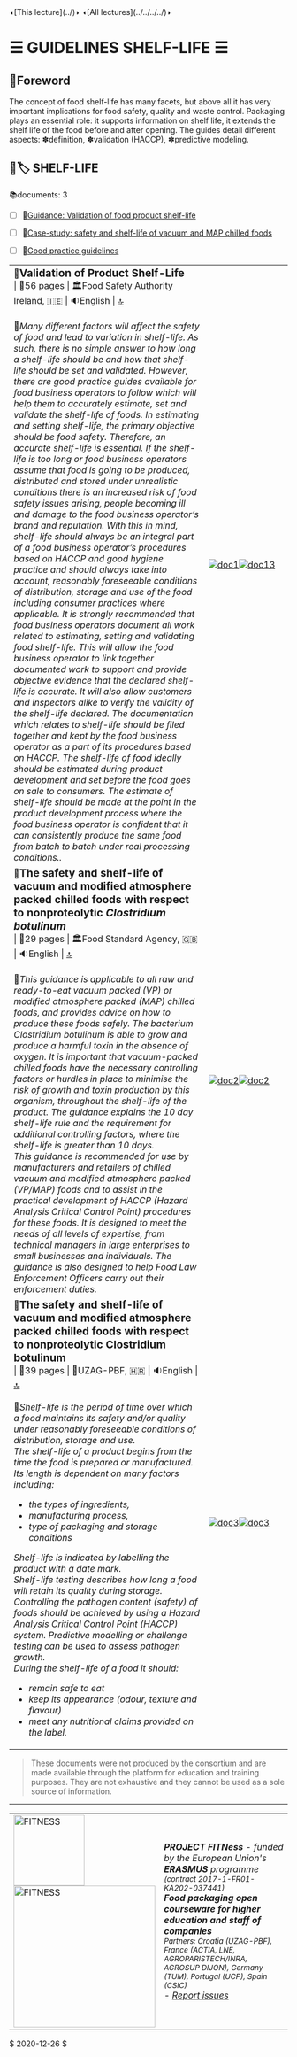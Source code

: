 <section id="top"></section>
◖[This lecture](../)◗ ◖[All lectures](../../../../)◗

# ☰ GUIDELINES  SHELF-LIFE ☰

## &#128587;Foreword

The concept of food shelf-life has many facets, but above all it has very important implications for food safety, quality and waste control. Packaging plays an essential role: it supports information on shelf life, it extends the shelf life of the food before and after opening. The guides detail different aspects: ✽definition, ✽validation (HACCP), ✽predictive modeling.

## 🥫🏷️ SHELF-LIFE

📚documents: 3

- [ ] 📕[Guidance: Validation of food product shelf-life](#validation)
- [ ] 📗[Case-study: safety and shelf-life of vacuum and MAP chilled foods](#chilled)
- [ ] 📙[Good practice guidelines](#gmp)



<table border="0px" style="width:100%; table-layout:fixed;"><tr>
    <td><section id="validation"></section>📕<b><big>Validation of Product Shelf-Life</big></b><br />  | 📄56 pages | 🏛️Food Safety Authority Ireland, 🇮🇪 | 🔉English | <a href="#top">🔝</a><br /><br />🔖<i>Many different factors will affect the safety of food and lead to variation in shelf-life. As such, there is no simple answer to how long a shelf-life should be and how that shelf-life should be set and validated. However, there are good practice guides available for food business operators to follow which will help them to accurately estimate, set and validate the shelf-life of foods.
In estimating and setting shelf-life, the primary objective should be food safety. Therefore, an accurate shelf-life is essential. If the shelf-life is too long or food business operators assume that food is going to be produced, distributed and stored under unrealistic conditions there is an increased risk of food safety issues arising, people becoming ill and damage to the food business operator’s brand and reputation.
With this in mind, shelf-life should always be an integral part of a food business operator’s procedures based on HACCP and good hygiene practice and should always take into account, reasonably foreseeable conditions of distribution, storage and use of the food including consumer practices where applicable.
It is strongly recommended that food business operators document all work related to
estimating, setting and validating food shelf-life. This will allow the food business operator to link together documented work to support and provide objective evidence that the declared shelf-life is accurate. It will also allow customers and inspectors alike to verify the validity of the shelf-life declared. The documentation which relates to shelf-life should be filed together and kept by the food business operator as a part of its procedures based on HACCP.
        The shelf-life of food ideally should be estimated during product development and set before the food goes on sale to consumers. The estimate of shelf-life should be made at the point in the product development process where the food business operator is confident that it can consistently produce the same food from batch to batch under real processing conditions..</i></td><td width="30%"><a href="./doc1.html" title="read the document"><img src=".\src_doc1\page1.svg" alt="doc1" style="zoom:100%;" /></a><a href="./doc1.html" title="read the document"><img src=".\src_doc1\page13.svg" alt="doc13" style="zoom:100%;" /></a></td></tr>
<tr>
    <td><section id="chilled"></section>📗<b><big>The safety and shelf-life of vacuum and modified atmosphere packed chilled foods with respect to nonproteolytic <i>Clostridium botulinum</i></big></b><br />  | 📄29 pages | 🏛️Food Standard Agency, 🇬🇧 | 🔉English | <a href="#top">🔝</a><br /><br />🔖<i>This guidance is applicable to all raw and ready-to-eat vacuum packed (VP) or modified atmosphere packed (MAP) chilled foods, and provides advice on how to produce these foods safely.
The bacterium Clostridium botulinum is able to grow and produce a harmful toxin in the absence of oxygen. It is important that vacuum-packed chilled foods have the necessary controlling factors or hurdles in place to minimise the risk of growth and toxin production by this organism, throughout the shelf-life of the product.
The guidance explains the 10 day shelf-life rule and the requirement for additional controlling factors, where the shelf-life is greater than 10 days.
<br />This guidance is recommended for use by manufacturers and retailers of chilled vacuum and modified atmosphere packed (VP/MAP) foods and to assist in the practical development of HACCP (Hazard Analysis Critical Control Point) procedures for these foods. It is designed to meet the needs of all levels of expertise, from technical managers in large enterprises to small businesses and individuals. The guidance is also designed to help Food Law Enforcement Officers carry out their enforcement duties.
        </i></td><td width="30%"><a href="./doc2.html" title="read the document"><img src=".\src_doc2\page1.svg" alt="doc2" style="zoom:100%;" /></a><a href="./doc2.html" title="read the document"><img src=".\src_doc2\page10.svg" alt="doc2" style="zoom:100%;" /></a></td></tr><tr>
    <td><section id="gmp"></section>📙<b><big>The safety and shelf-life of vacuum and modified atmosphere packed chilled foods with respect to nonproteolytic Clostridium botulinum</big></b><br />  | 📄39 pages | 🏫UZAG-PBF, 🇭🇷 | 🔉English | <a href="#top">🔝</a><br /><br />🔖<i>Shelf-life is the period of time over which a food maintains its safety and/or quality under reasonably foreseeable conditions of distribution, storage and use.<br />
The shelf-life of a product begins from the time the food is prepared or manufactured. Its length is dependent on many factors including:
<ul><li>the types of ingredients,</li><li>manufacturing process,</li><li>type of packaging and storage conditions</li></ul> Shelf-life is indicated by labelling the product with a date mark.<br />
Shelf-life testing describes how long a food will retain its quality during storage.
Controlling the pathogen content (safety) of foods should be achieved by using
a Hazard Analysis Critical Control Point (HACCP) system. Predictive modelling
or challenge testing can be used to assess pathogen growth.<br />
During the shelf-life of a food it should:
        <ul><li>remain safe to eat</li><li>keep its appearance (odour, texture and flavour)</li><li>meet any nutritional claims provided on the label.</li></ul></i></td><td width="30%"><a href="./doc3.html" title="read the document"><img src=".\src_doc3\page1.svg" alt="doc3" style="zoom:100%;" /></a><a href="./doc3.html" title="read the document"><img src=".\src_doc3\page29.svg" alt="doc3" style="zoom:100%;" /></a></td></tr>
</table>



> These documents were not produced by the consortium and are made available through the platform for education and training purposes. They are not exhaustive and they cannot be used as a sole source of information.

<hr/>
<table><tr>
<td width='256px'><img src='./Fitness-logo256x256.png' alt='FITNESS' referrerPolicy='no-referrer' width='128px' /><br/><img src='./PartnersCoutries.png' alt='FITNESS' referrerPolicy='no-referrer' width='256px'/></td>
<td><address><b>PROJECT FITNess</b> - funded by the European Union's <b>ERASMUS</b> programme <small>(contract 2017-1-FR01-KA202-037441)</small><br/>
<b>Food packaging open courseware for higher education and staff of companies</b><br/>
<small>Partners: Croatia (UZAG-PBF), France (ACTIA, LNE, AGROPARISTECH/INRA, AGROSUP DIJON), Germany (TUM), 
Portugal (UCP), Spain (CSIC)</small><br/>
<span id="datetimestamp"></span>  -  <a href='mailto:olivier.vitrac@agroparistech.fr' title='email administrator'>Report issues</a></td>
</tr></table>
<script>
var dt = new Date();
document.getElementById("datetimestamp").innerHTML = dt.toLocaleString('en-US');
</script>

$ 2020-12-26 $


